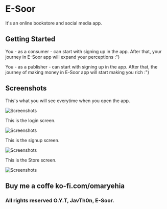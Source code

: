 # E-Soor

It's an online bookstore and social media app.

## Getting Started

You - as a consumer - can start with signing up in the app. After that, your journey in E-Soor app will expand your perceptions :")

You - as a publisher - can start with signing up in the app. After that, the journey of making money in E-Soor app will start making you rich :")

## Screenshots

This's what you will see everytime when you open the app.

![Screenshots](starting.png)

This is the login screen.

![Screenshots](login.png)

This is the signup screen.

![Screenshots](signup.png)

This is the Store screen.

![Screenshots](store.png)

## Buy me a coffe ko-fi.com/omaryehia
### All rights reserved O.Y.T, JavTh0n, E-Soor.
